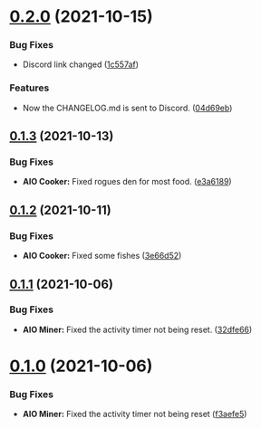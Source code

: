 # [0.2.0](https://github.com/Torwent/FreeWaspBots/compare/v0.1.3...v0.2.0) (2021-10-15)


### Bug Fixes

* Discord link changed ([1c557af](https://github.com/Torwent/FreeWaspBots/commit/1c557afb9bcd392d8dabf707020770fd3f4bb166))


### Features

* Now the CHANGELOG.md is sent to Discord. ([04d69eb](https://github.com/Torwent/FreeWaspBots/commit/04d69ebde67c9e8bc7adc27e0e7021c53f7d0513))



## [0.1.3](https://github.com/Torwent/FreeWaspBots/compare/v0.1.2...v0.1.3) (2021-10-13)


### Bug Fixes

* **AIO Cooker:** Fixed rogues den for most food. ([e3a6189](https://github.com/Torwent/FreeWaspBots/commit/e3a6189964f138334c32d3cc3143a5e606f9e2a1))



## [0.1.2](https://github.com/Torwent/FreeWaspBots/compare/v0.1.1...v0.1.2) (2021-10-11)


### Bug Fixes

* **AIO Cooker:** Fixed some fishes ([3e66d52](https://github.com/Torwent/FreeWaspBots/commit/3e66d52bfb89de75de2fa7bbcf081b1fc41762b2))



## [0.1.1](https://github.com/Torwent/FreeWaspBots/compare/v0.1.0...v0.1.1) (2021-10-06)


### Bug Fixes

* **AIO Miner:** Fixed the activity timer not being reset. ([32dfe66](https://github.com/Torwent/FreeWaspBots/commit/32dfe66b61eea1fe7f02e156183187c77cb5aa0e))



# [0.1.0](https://github.com/Torwent/FreeWaspBots/compare/f3aefe5b7c29d35177405d20f56bc60d78f97342...v0.1.0) (2021-10-06)


### Bug Fixes

* **AIO Miner:** Fixed the activity timer not being reset ([f3aefe5](https://github.com/Torwent/FreeWaspBots/commit/f3aefe5b7c29d35177405d20f56bc60d78f97342))



